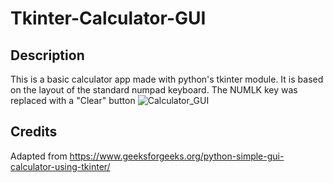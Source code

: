# Tkinter-Calculator-GUI

## Description
This is a basic calculator app made with python's tkinter module.
It is based on the layout of the standard numpad keyboard.
The NUMLK key was replaced with a "Clear" button
![Calculator_GUI](https://github.com/user-attachments/assets/10b8632e-bb6f-4cf0-9cd7-a90da914d9b8)

## Credits

Adapted from https://www.geeksforgeeks.org/python-simple-gui-calculator-using-tkinter/
